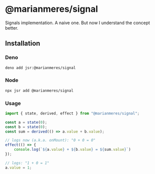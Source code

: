 # @marianmeres/signal

Signals implementation. A naive one. But now I understand the concept better.

## Installation

### Deno

```bash
deno add jsr:@marianmeres/signal
```

### Node

```bash
npx jsr add @marianmeres/signal
```

### Usage

```ts
import { state, derived, effect } from "@marianmeres/signal";

const a = state(0);
const b = state(0);
const sum = derived(() => a.value + b.value);

// logs now (a.k.a. onMount): "0 + 0 = 0"
effect(() => {
    console.log(`${a.value} + ${b.value} = ${sum.value}`)
});

// logs: "1 + 0 = 1"
a.value = 1;
```